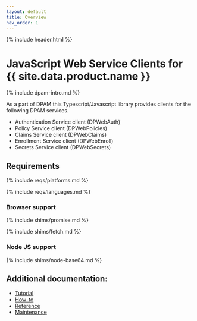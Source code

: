 ```yaml
---
layout: default
title: Overview
nav_order: 1
---
```

{% include header.html %}
<BR>

# JavaScript Web Service Clients for {{ site.data.product.name }}

{% include dpam-intro.md %}

As a part of DPAM this Typescript/Javascript library provides  clients for
the following DPAM services.

* Authentication Service client (DPWebAuth)
* Policy Service client (DPWebPolicies)
* Claims Service client (DPWebClaims)
* Enrollment Service client (DPWebEnroll)
* Secrets Service client (DPWebSecrets)

## Requirements

{% include reqs/platforms.md %}

{% include reqs/languages.md %}

### Browser support

{% include shims/promise.md %}

{% include shims/fetch.md %}

### Node JS support

{% include shims/node-base64.md %}

## Additional documentation:

* [Tutorial](./tutorial.md)
* [How-to](./how-to.md)
* [Reference](./reference.md)
* [Maintenance](maintain/index.md)
